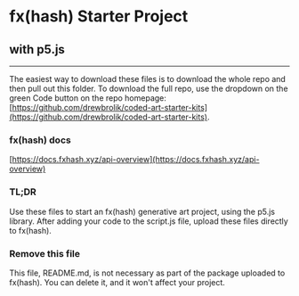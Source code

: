 # fx(hash) Starter Project

## with p5.js

---

The easiest way to download these files is to download the whole repo and then pull out this folder. To download the full repo, use the dropdown on the green Code button on the repo homepage: [https://github.com/drewbrolik/coded-art-starter-kits](https://github.com/drewbrolik/coded-art-starter-kits).

### fx(hash) docs
[https://docs.fxhash.xyz/api-overview](https://docs.fxhash.xyz/api-overview)

### TL;DR
Use these files to start an fx(hash) generative art project, using the p5.js library. After adding your code to the script.js file, upload these files directly to fx(hash).

### Remove this file
This file, README.md, is not necessary as part of the package uploaded to fx(hash). You can delete it, and it won't affect your project.